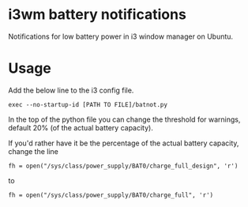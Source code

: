 # i3wm battery notifications
Notifications for low battery power in i3 window manager on Ubuntu.

# Usage
Add the below line to the i3 config file.

`exec --no-startup-id [PATH TO FILE]/batnot.py`

In the top of the python file you can change the threshold for warnings, default 20% (of the actual battery capacity).

If you'd rather have it be the percentage of the actual battery capacity, change the line

`fh = open("/sys/class/power_supply/BAT0/charge_full_design", 'r')`

to

`fh = open("/sys/class/power_supply/BAT0/charge_full", 'r')`
